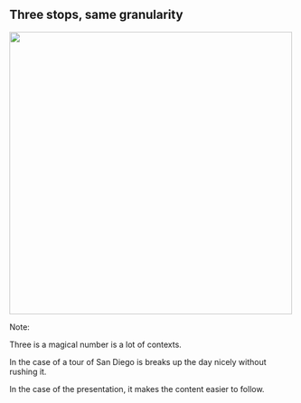 ## Three stops, same granularity
<img src="/images/tour-map.png" width="500px"/>

Note:

Three is a magical number is a lot of contexts. 

In the case of a tour of San Diego is breaks up the day nicely without rushing it.

In the case of the presentation, it makes the content easier to follow.

